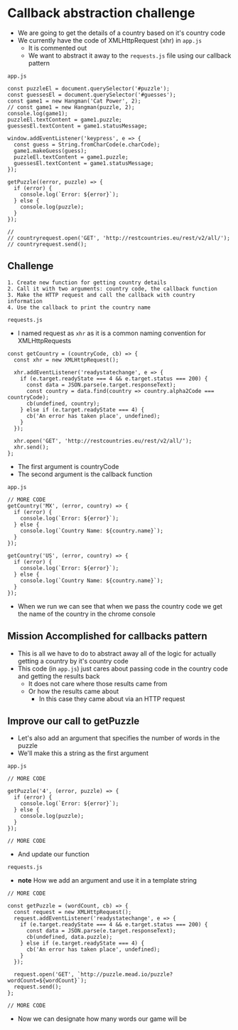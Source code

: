 # Callback abstraction challenge
* We are going to get the details of a country based on it's country code
* We currently have the code of XMLHttpRequest (xhr) in `app.js`
    - It is commented out
    - We want to abstract it away to the `requests.js` file using our callback pattern

`app.js`

```
const puzzleEl = document.querySelector('#puzzle');
const guessesEl = document.querySelector('#guesses');
const game1 = new Hangman('Cat Power', 2);
// const game1 = new Hangman(puzzle, 2);
console.log(game1);
puzzleEl.textContent = game1.puzzle;
guessesEl.textContent = game1.statusMessage;

window.addEventListener('keypress', e => {
  const guess = String.fromCharCode(e.charCode);
  game1.makeGuess(guess);
  puzzleEl.textContent = game1.puzzle;
  guessesEl.textContent = game1.statusMessage;
});

getPuzzle((error, puzzle) => {
  if (error) {
    console.log(`Error: ${error}`);
  } else {
    console.log(puzzle);
  }
});

//
// countryrequest.open('GET', 'http://restcountries.eu/rest/v2/all/');
// countryrequest.send();
```

## Challenge
```
1. Create new function for getting country details
2. Call it with two arguments: country code, the callback function
3. Make the HTTP request and call the callback with country information
4. Use the callback to print the country name
```

`requests.js`

* I named request as `xhr` as it is a common naming convention for XMLHttpRequests

```
const getCountry = (countryCode, cb) => {
  const xhr = new XMLHttpRequest();

  xhr.addEventListener('readystatechange', e => {
    if (e.target.readyState === 4 && e.target.status === 200) {
      const data = JSON.parse(e.target.responseText);
      const country = data.find(country => country.alpha2Code === countryCode);
      cb(undefined, country);
    } else if (e.target.readyState === 4) {
      cb('An error has taken place', undefined);
    }
  });

  xhr.open('GET', 'http://restcountries.eu/rest/v2/all/');
  xhr.send();
};
```

* The first argument is countryCode
* The second argument is the callback function

`app.js`

```
// MORE CODE
getCountry('MX', (error, country) => {
  if (error) {
    console.log(`Error: ${error}`);
  } else {
    console.log(`Country Name: ${country.name}`);
  }
});

getCountry('US', (error, country) => {
  if (error) {
    console.log(`Error: ${error}`);
  } else {
    console.log(`Country Name: ${country.name}`);
  }
});

```

* When we run we can see that when we pass the country code we get the name of the country in the chrome console

## Mission Accomplished for callbacks pattern
* This is all we have to do to abstract away all of the logic for actually getting a country by it's country code
* This code (in `app.js`) just cares about passing code in the country code and getting the results back
    - It does not care where those results came from
    - Or how the results came about
        + In this case they came about via an HTTP request

## Improve our call to getPuzzle
* Let's also add an argument that specifies the number of words in the puzzle
* We'll make this a string as the first argument

`app.js`

```
// MORE CODE

getPuzzle('4', (error, puzzle) => {
  if (error) {
    console.log(`Error: ${error}`);
  } else {
    console.log(puzzle);
  }
});

// MORE CODE
```

* And update our function

`requests.js`

* **note** How we add an argument and use it in a template string

```
// MORE CODE

const getPuzzle = (wordCount, cb) => {
  const request = new XMLHttpRequest();
  request.addEventListener('readystatechange', e => {
    if (e.target.readyState === 4 && e.target.status === 200) {
      const data = JSON.parse(e.target.responseText);
      cb(undefined, data.puzzle);
    } else if (e.target.readyState === 4) {
      cb('An error has taken place', undefined);
    }
  });

  request.open('GET', `http://puzzle.mead.io/puzzle?wordCount=${wordCount}`);
  request.send();
};

// MORE CODE
```

* Now we can designate how many words our game will be


